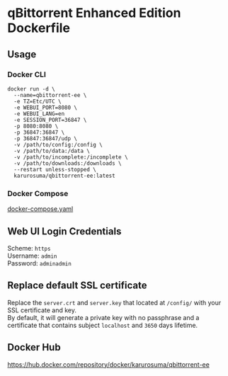 # qBittorrent Enhanced Edition Dockerfile

## Usage
### Docker CLI
```
docker run -d \
  --name=qbittorrent-ee \
  -e TZ=Etc/UTC \
  -e WEBUI_PORT=8080 \
  -e WEBUI_LANG=en
  -e SESSION_PORT=36847 \
  -p 8080:8080 \
  -p 36847:36847 \
  -p 36847:36847/udp \
  -v /path/to/config:/config \
  -v /path/to/data:/data \
  -v /path/to/incomplete:/incomplete \
  -v /path/to/downloads:/downloads \
  --restart unless-stopped \
  karurosuma/qbittorrent-ee:latest
```

### Docker Compose
[docker-compose.yaml](./docker-compose.yaml)

## Web UI Login Credentials
Scheme: `https`<br>
Username: `admin`<br>
Password: `adminadmin`

## Replace default SSL certificate
Replace the `server.crt` and `server.key` that located at `/config/` with your SSL certificate and key.<br>
By default, it will generate a private key with no passphrase and a certificate that contains subject `localhost` and `3650` days lifetime.

## Docker Hub
https://hub.docker.com/repository/docker/karurosuma/qbittorrent-ee